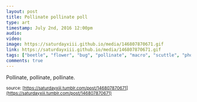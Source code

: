 ```yaml
---
layout: post
title: Pollinate pollinate poll
type: art
timestamp: July 2nd, 2016 12:00pm
audio: 
video: 
image: https://saturdayxiii.github.io/media/146807870671.gif
link: https://saturdayxiii.github.io/media/146807870671.gif
tags: ["beetle", "flower", "bug", "pollinate", "macro", "scuttle", "photography", "art"]
comments: true
---
```

Pollinate, pollinate, pollinate.
 
  
<small>source: [https://saturdayxiii.tumblr.com/post/146807870671](https://saturdayxiii.tumblr.com/post/146807870671)</small>